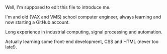 Well, I'm supposed to edit this file to introduce me.

I'm and old (VAX and VMS) school computer engineer, always learning and now starting a GitHub account.

Long experience in industrial computing, signal processing and automation.

Actually learning some front-end development, CSS and HTML (never too late!).
